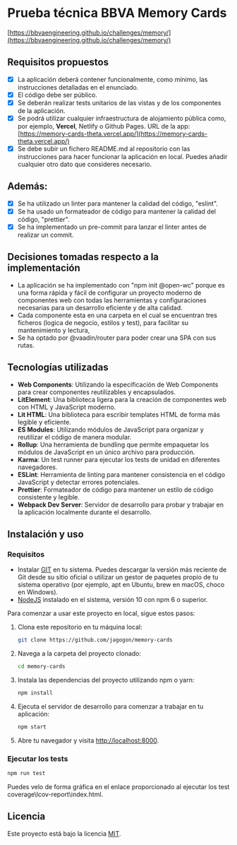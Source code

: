 # Prueba técnica BBVA Memory Cards

[https://bbvaengineering.github.io/challenges/memory/](https://bbvaengineering.github.io/challenges/memory/)

## Requisitos propuestos
- [x] La aplicación deberá contener funcionalmente, como mínimo, las instrucciones detalladas en el enunciado.
- [x] El código debe ser público.
- [x] Se deberán realizar tests unitarios de las vistas y de los componentes de la aplicación.
- [x] Se podrá utilizar cualquier infraestructura de alojamiento pública como, por ejemplo, **Vercel**, Netlify o Github Pages.
  URL de la app: [https://memory-cards-theta.vercel.app/](https://memory-cards-theta.vercel.app/)
- [x] Se debe subir un fichero README.md al repositorio con las instrucciones para hacer funcionar la aplicación en local. Puedes añadir cualquier otro dato que consideres necesario.

## Además:
- [x] Se ha utilizado un linter para mantener la calidad del código, "eslint".
- [x] Se ha usado un formateador de código para mantener la calidad del código, "prettier".
- [x] Se ha implementado un pre-commit para lanzar el linter antes de realizar un commit.
<!-- - [x] Se ha incluido la librería [sinon.js](https://www.npmjs.com/package/sinon) para simular (mock), espiar (spy) y sustituir (stub) las funciones en el código que se está probando. -->

## Decisiones tomadas respecto a la implementación  
- La aplicación se ha implementado con "npm init @open-wc" porque es una forma rápida y fácil de configurar un proyecto moderno de componentes web con todas las herramientas y configuraciones necesarias para un desarrollo eficiente y de alta calidad.
- Cada componente esta en una carpeta en el cual se encuentran tres ficheros (logica de negocio, estilos y test), para facilitar su mantenimiento y lectura,
- Se ha optado por @vaadin/router para poder crear una SPA con sus rutas.

## Tecnologías utilizadas

- **Web Components**: Utilizando la especificación de Web Components para crear componentes reutilizables y encapsulados.
- **LitElement**: Una biblioteca ligera para la creación de componentes web con HTML y JavaScript moderno.
- **Lit HTML**: Una biblioteca para escribir templates HTML de forma más legible y eficiente.
- **ES Modules**: Utilizando módulos de JavaScript para organizar y reutilizar el código de manera modular.
- **Rollup**: Una herramienta de bundling que permite empaquetar los módulos de JavaScript en un único archivo para producción.
- **Karma**: Un test runner para ejecutar los tests de unidad en diferentes navegadores.
- **ESLint**: Herramienta de linting para mantener consistencia en el código JavaScript y detectar errores potenciales.
- **Prettier**: Formateador de código para mantener un estilo de código consistente y legible.
- **Webpack Dev Server**: Servidor de desarrollo para probar y trabajar en la aplicación localmente durante el desarrollo.

## Instalación y uso

### Requisitos
- Instalar [GIT](https://git-scm.com/downloads) en tu sistema. Puedes descargar la versión más reciente de Git desde su sitio oficial o utilizar un gestor de paquetes propio de tu sistema operativo (por ejemplo, apt en Ubuntu, brew en macOS, choco en Windows).
- [NodeJS](https://nodejs.org/en/download/) instalado en el sistema, versión 10 con npm 6 o superior.

Para comenzar a usar este proyecto en local, sigue estos pasos:

1. Clona este repositorio en tu máquina local:
    ```bash
    git clone https://github.com/jagogon/memory-cards
    ```
2. Navega a la carpeta del proyecto clonado:
    ```bash
    cd memory-cards
    ```
3. Instala las dependencias del proyecto utilizando npm o yarn:
    ```bash
    npm install
    ```
4. Ejecuta el servidor de desarrollo para comenzar a trabajar en tu aplicación:
    ```bash
    npm start
    ```
5. Abre tu navegador y visita [http://localhost:8000](http://localhost:8000).

### Ejecutar los tests

```bash
npm run test
```
Puedes velo de forma gráfica en el enlace proporcionado al ejecutar los test coverage\lcov-report\index.html. 

## Licencia
Este proyecto está bajo la licencia [MIT](https://opensource.org/licenses/MIT).
